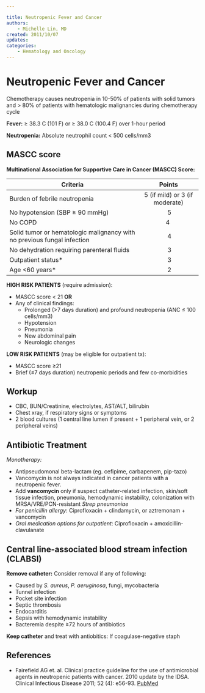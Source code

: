```yaml
---

title: Neutropenic Fever and Cancer
authors:
    - Michelle Lin, MD
created: 2011/10/07
updates:
categories:
    - Hematology and Oncology
---
```


# Neutropenic Fever and Cancer

Chemotherapy causes neutropenia in 10-50% of patients with solid tumors and > 80% of patients with hematologic malignancies during chemotherapy cycle

**Fever:** ≥ 38.3 C (101 F) or ≥ 38.0 C (100.4 F) over 1-hour period

**Neutropenia:** Absolute neutrophil count &lt; 500 cells/mm3

## MASCC score

**Multinational Association for Supportive Care in Cancer (MASCC) Score:**

| Criteria                                                                                          |             Points             |
| ------------------------------------------------------------------------------------------------- | :----------------------------: |
| Burden of febrile neutropenia                                                                     | 5 (if mild) or 3 (if moderate) |
| No hypotension (SBP ≥ 90 mmHg)                                                                    |                5               |
| No COPD                                                                                           |               4                |
| Solid tumor or hematologic malignancy <span class="drug">with</span> no previous fungal infection |                4               |
| No dehydration requiring parenteral fluids                                                        |                3               |
| Outpatient status\*                                                                               |                3               |
| Age &lt;60 years\*                                                                                |                2               |

**HIGH RISK PATIENTS** (require admission):

- MASCC score &lt; 21 **OR**
- Any of clinical findings:
  - Prolonged (>7 days duration) and profound neutropenia (ANC ≤ 100 cells/mm3)
  - Hypotension
  - Pneumonia
  - New abdominal pain
  - Neurologic changes

**LOW RISK PATIENTS** (may be eligible for outpatient tx):

- MASCC score ≥21
- Brief (≤7 days duration) neutropenic periods and few co-morbidities

## Workup

- CBC, BUN/Creatinine, electrolytes, AST/ALT, bilirubin
- Chest xray, if respiratory signs or symptoms
- 2 blood cultures (1 central line lumen if present + 1 peripheral vein, or 2 peripheral veins)

## Antibiotic Treatment

_Monotherapy:_ 

- Antipseudomonal beta-lactam (eg. <span class="drug">cefipime</span>, <span class="drug">carbapenem</span>, <span class="drug">pip-tazo</span>)
- <span class="drug">Vancomycin</span> is not always indicated in cancer patients with a neutropenic fever.
- Add **vancomycin** only if suspect catheter-related infection, skin/soft tissue infection, pneumonia, hemodynamic instability, colonization with MRSA/VRE/PCN-resistant _Strep pneumoniae_
- _For penicillin allergy_: <span class="drug">Ciprofloxacin</span> + <span class="drug">clindamycin</span>, or <span class="drug">aztremonam</span> + <span class="drug">vancomycin</span>
- _Oral medication options for outpatient_: <span class="drug">Ciprofloxacin</span> + <span class="drug">amoxicillin-clavulanate</span>

## Central line-associated blood stream infection (CLABSI)

**Remove catheter:** Consider removal if any of following: 

- Caused by _S. aureus_, _P. aeruginosa_, fungi, mycobacteria
- Tunnel infection
- Pocket site infection
- Septic thrombosis
- Endocarditis
- Sepsis with hemodynamic instability
- Bacteremia despite ≥72 hours of antibiotics

**Keep catheter** and treat with antiobitics: If coagulase-negative staph

## References

- Fairefield AG et. al. Clinical practice guideline for the use of antimicrobial agents in neutropenic patients with cancer. 2010 update by the IDSA. Clinical Infectious Disease 2011; 52 (4): e56-93. [PubMed](http://www.ncbi.nlm.nih.gov/pubmed/21205990)
